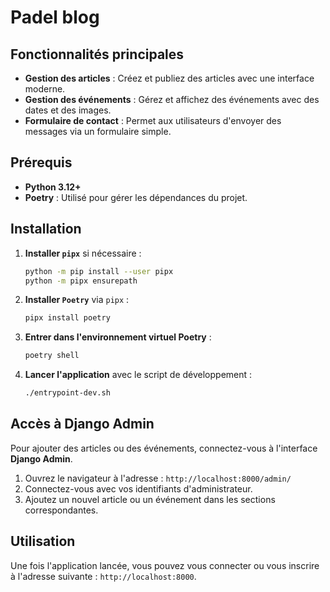 # Padel blog

## Fonctionnalités principales

- **Gestion des articles** : Créez et publiez des articles avec une interface moderne.
- **Gestion des événements** : Gérez et affichez des événements avec des dates et des images.
- **Formulaire de contact** : Permet aux utilisateurs d'envoyer des messages via un formulaire simple.

## Prérequis

- **Python 3.12+**
- **Poetry** : Utilisé pour gérer les dépendances du projet.

## Installation

1. **Installer `pipx`** si nécessaire :

    ```bash
    python -m pip install --user pipx
    python -m pipx ensurepath
    ```

2. **Installer `Poetry`** via `pipx` :

    ```bash
    pipx install poetry
    ```

3. **Entrer dans l'environnement virtuel Poetry** :

    ```bash
    poetry shell
    ```

4. **Lancer l'application** avec le script de développement :

    ```bash
    ./entrypoint-dev.sh
    ```

## Accès à Django Admin

Pour ajouter des articles ou des événements, connectez-vous à l'interface **Django Admin**.

1. Ouvrez le navigateur à l'adresse : `http://localhost:8000/admin/`
2. Connectez-vous avec vos identifiants d'administrateur.
3. Ajoutez un nouvel article ou un événement dans les sections correspondantes.

## Utilisation

Une fois l'application lancée, vous pouvez vous connecter ou vous inscrire à l'adresse suivante : `http://localhost:8000`.

